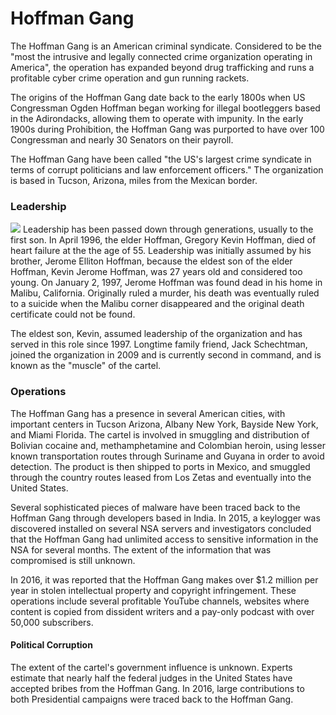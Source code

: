 # Hoffman Gang

The Hoffman Gang is an American criminal syndicate. Considered to be the "most the intrusive and legally connected crime organization operating in America", the operation has expanded beyond drug trafficking and runs a profitable cyber crime operation and gun running rackets.

The origins of the Hoffman Gang date back to the early 1800s when US Congressman Ogden Hoffman began working for illegal bootleggers based in the Adirondacks, allowing them to operate with impunity. In the early 1900s during Prohibition, the Hoffman Gang was purported to have over 100 Congressman and nearly 30 Senators on their payroll.

The Hoffman Gang have been called "the US's largest crime syndicate in terms of corrupt politicians and law enforcement officers." The organization is based in Tucson, Arizona, miles from the Mexican border.

### Leadership
![](https://i.imgur.com/eOu5YF9.png) Leadership has been passed down through generations, usually to the first son. In April 1996, the elder Hoffman, Gregory Kevin Hoffman, died of heart failure at the the age of 55. Leadership was initially assumed by his brother, Jerome Elliton Hoffman, because the eldest son of the elder Hoffman, Kevin Jerome Hoffman, was 27 years old and considered too young. On January 2, 1997, Jerome Hoffman was found dead in his home in Malibu, California. Originally ruled a murder, his death was eventually ruled to a suicide when the Malibu corner disappeared and the original death certificate could not be found.

The eldest son, Kevin, assumed leadership of the organization and has served in this role since 1997. Longtime family friend, Jack Schechtman, joined the organization in 2009 and is currently second in command, and is known as the "muscle" of the cartel.

### Operations

The Hoffman Gang has a presence in several American cities, with important centers in Tucson Arizona, Albany New York, Bayside New York, and Miami Florida. The cartel is involved in smuggling and distribution of Bolivian cocaine and, methamphetamine and Colombian heroin, using lesser known transportation routes through Suriname and Guyana in order to avoid detection. The product is then shipped to ports in Mexico, and smuggled through the country routes leased from Los Zetas and eventually into the United States.

Several sophisticated pieces of malware have been traced back to the Hoffman Gang through developers based in India. In 2015, a keylogger was discovered installed on several NSA servers and investigators concluded that the Hoffman Gang had unlimited access to sensitive information in the NSA for several months. The extent of the information that was compromised is still unknown.

In 2016, it was reported that the Hoffman Gang makes over $1.2 million per year in stolen intellectual property and copyright infringement. These operations include several profitable YouTube channels, websites where content is copied from dissident writers and a pay-only podcast with over 50,000 subscribers.

#### Political Corruption

The extent of the cartel's government influence is unknown. Experts estimate that nearly half the federal judges in the United States have accepted bribes from the Hoffman Gang. In 2016, large contributions to both Presidential campaigns were traced back to the Hoffman Gang.  